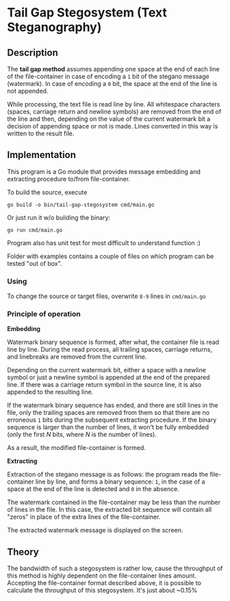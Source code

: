# Tail Gap Stegosystem (Text Steganography)

## Description

The **tail gap method** assumes appending one space at the end of each line of the 
file-container in case of encoding a `1` bit of the stegano message (watermark). In
case of encoding a `0` bit, the space at the end of the line is not appended.

While processing, the text file is read line by line. All whitespace characters 
(spaces, carriage return and newline symbols) are removed from the end of the line 
and then, depending on the value of the current watermark bit a decision of appending
space or not is made. Lines converted in this way is written to the result file.

## Implementation

This program is a Go module that provides message embedding and extracting procedure
to/from file-container.

To build the source, execute

`go build -o bin/tail-gap-stegosystem cmd/main.go`

Or just run it w/o building the binary:

`go run cmd/main.go`

Program also has unit test for most difficult to understand function :)

Folder with examples contains a couple of files on which program can be tested "out
of box".

### Using

To change the source or target files, overwrite `8-9` lines in `cmd/main.go`

### Principle of operation

**Embedding**

Watermark binary sequence is formed, after what, the container file is read line by
line. During the read process, all trailing spaces, carriage returns, and linebreaks
are removed from the current line. 

Depending on the current watermark bit, either a space with a newline symbol or just
a newline symbol is appended at the end of the prepared line. If there was a carriage
return symbol in the source line, it is also appended to the resulting line. 

If the watermark binary sequence has ended, and there are still lines in the file, 
only the trailing spaces are removed from them so that there are no erroneous `1` 
bits during the subsequent extracting procedure. If the binary sequence is larger
than the number of lines, it won't be fully embedded (only the first *N* bits, where
*N* is the number of lines).

As a result, the modified file-container is formed.

**Extracting**

Extraction of the stegano message is as follows: the program reads the file-container
line by line, and forms a binary sequence: `1`, in the case of a space at the end of
the line is detected and `0` in the absence. 

The watermark contained in the file-container may be less than the number of lines
in the file. In this case, the extracted bit sequence will contain all "zeros" in 
place of the extra lines of the file-container.

The extracted watermark message is displayed on the screen.

## Theory

The bandwidth of such a stegosystem is rather low, cause the throughput of this 
method is highly dependent on the file-container lines amount. Accepting the 
file-container format described above, it is possible to calculate the throughput of
this stegosystem. It's just about ~0.15%